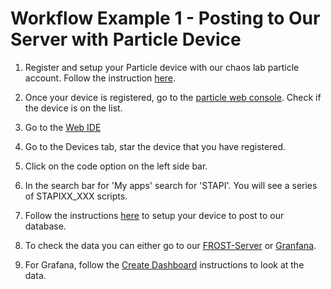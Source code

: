 # Workflow Example 1 - Posting to Our Server with Particle Device

1. Register and setup your Particle device with our chaos lab particle account. Follow the instruction [here](https://setup.particle.io/).

2. Once your device is registered, go to the [particle web console](https://console.particle.io/devices). Check if the device is on the list.

3. Go to the [Web IDE](https://build.particle.io/build/new)

4. Go to the Devices tab, star the device that you have registered.

5. Click on the code option on the left side bar.

6. In the search bar for 'My apps' search for 'STAPI'. You will see a series of STAPIXX_XXX scripts.

7. Follow the instructions [here](https://chenkianwee.github.io/masa3db/docs/040/042particle.html) to setup your device to post to our database.

8. To check the data you can either go to our [FROST-Server](https://andlchaos300l.princeton.edu:8080/FROST-Server) or [Granfana](https://andlchaos300l.princeton.edu:3000).

9. For Grafana, follow the [Create Dashboard](https://chenkianwee.github.io/masa3db/docs/040/046grafana.html#create-dashboards) instructions to look at the data.
